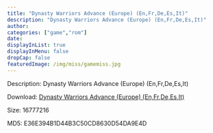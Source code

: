 ```yaml
---
title: "Dynasty Warriors Advance (Europe) (En,Fr,De,Es,It)"
description: "Dynasty Warriors Advance (Europe) (En,Fr,De,Es,It)"
author: 
categories: ["game","rom"]
date: 
displayInList: true
displayInMenu: false
dropCap: false
featuredImage: /img/miss/gamemiss.jpg
---
```


Description: Dynasty Warriors Advance (Europe) (En,Fr,De,Es,It)

Download: <a style="text-decoration:underline;" href="https://mega.nz/#!OHQiiCrT!IKSY2MSEUIk-jCUwnByykIO6xlO1MML_JTE-B6CMnIg" target = "_blank" rel = "nofollow" > Dynasty Warriors Advance (Europe) (En,Fr,De,Es,It)</a>

Size: 16777216

MD5: E36E394B1D44B3C50CD8630D54DA9E4D

